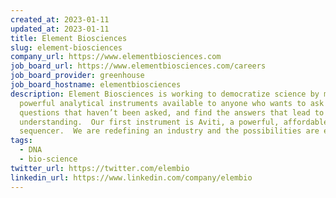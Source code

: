 ```yaml
---
created_at: 2023-01-11
updated_at: 2023-01-11
title: Element Biosciences
slug: element-biosciences
company_url: https://www.elementbiosciences.com
job_board_url: https://www.elementbiosciences.com/careers
job_board_provider: greenhouse
job_board_hostname: elementbiosciences
description: Element Biosciences is working to democratize science by making
  powerful analytical instruments available to anyone who wants to ask the
  questions that haven’t been asked, and find the answers that lead to new
  understanding.  Our first instrument is Aviti, a powerful, affordable DNA
  sequencer.  We are redefining an industry and the possibilities are endless. 
tags:
  - DNA
  - bio-science
twitter_url: https://twitter.com/elembio
linkedin_url: https://www.linkedin.com/company/elembio
---
```

